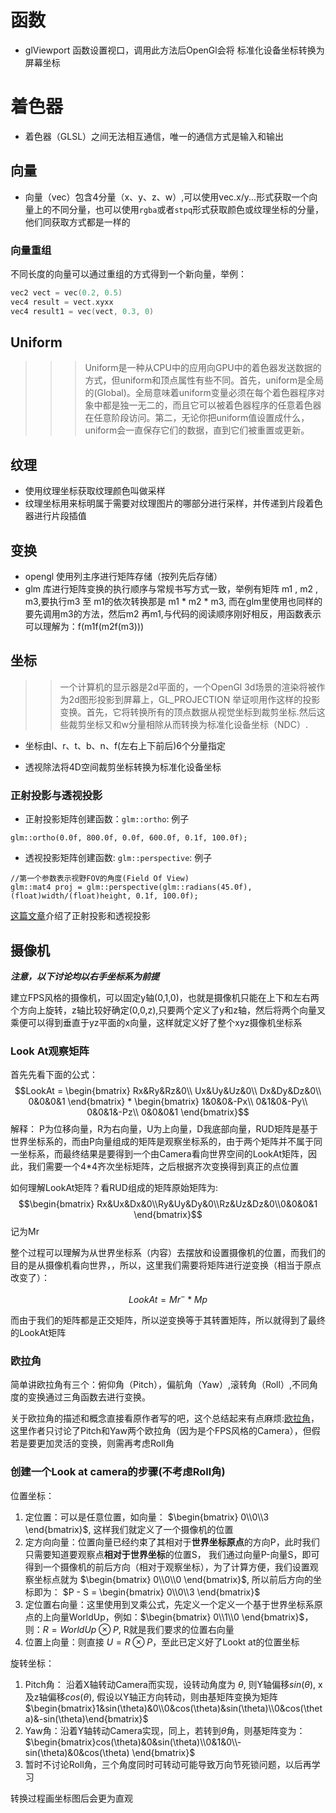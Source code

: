 
# 函数
* glViewport 函数设置视口，调用此方法后OpenGl会将 标准化设备坐标转换为屏幕坐标
# 着色器
* 着色器（GLSL）之间无法相互通信，唯一的通信方式是输入和输出
## 向量
* 向量（vec）包含4分量（x、y、z、w）,可以使用vec.x/y...形式获取一个向量上的不同分量，也可以使用`rgba`或者`stpq`形式获取颜色或纹理坐标的分量，他们同获取方式都是一样的
### 向量重组
不同长度的向量可以通过重组的方式得到一个新向量，举例：
```C
vec2 vect = vec(0.2, 0.5)
vec4 result = vect.xyxx
vec4 result1 = vec(vect, 0.3, 0)
```
## Uniform
>>> Uniform是一种从CPU中的应用向GPU中的着色器发送数据的方式，但uniform和顶点属性有些不同。首先，uniform是全局的(Global)。全局意味着uniform变量必须在每个着色器程序对象中都是独一无二的，而且它可以被着色器程序的任意着色器在任意阶段访问。第二，无论你把uniform值设置成什么，uniform会一直保存它们的数据，直到它们被重置或更新。

## 纹理
* 使用纹理坐标获取纹理颜色叫做采样
* 纹理坐标用来标明属于需要对纹理图片的哪部分进行采样，并传递到片段着色器进行片段插值


## 变换
* opengl 使用列主序进行矩阵存储（按列先后存储）
* glm 库进行矩阵变换的执行顺序与常规书写方式一致，举例有矩阵 m1 , m2 , m3,要执行m3 至 m1的依次转换那是 m1 * m2 * m3, 而在glm里使用也同样的要先调用m3的方法，然后m2 再m1,与代码的阅读顺序刚好相反，用函数表示可以理解为：f(m1f(m2f(m3)))


## 坐标
>> 一个计算机的显示器是2d平面的，一个OpenGl 3d场景的渲染将被作为2d图形投影到屏幕上，GL_PROJECTION 举证呗用作这样的投影变换。首先，它将转换所有的顶点数据从视觉坐标到裁剪坐标.然后这些裁剪坐标又和w分量相除从而转换为标准化设备坐标（NDC）.

* 坐标由l、r、t、b、n、f(左右上下前后)6个分量指定

* 透视除法将4D空间裁剪坐标转换为标准化设备坐标

### 正射投影与透视投影

* 正射投影矩阵创建函数：`glm::ortho`: 例子
 
```
glm::ortho(0.0f, 800.0f, 0.0f, 600.0f, 0.1f, 100.0f);

```
* 透视投影矩阵创建函数: `glm::perspective`: 例子

```
//第一个参数表示视野FOV的角度(Field Of View)
glm::mat4 proj = glm::perspective(glm::radians(45.0f), (float)width/(float)height, 0.1f, 100.0f);

```

[这篇文章](https://www.songho.ca/opengl/gl_projectionmatrix.html)介绍了正射投影和透视投影 


## 摄像机

***注意，以下讨论均以右手坐标系为前提***

建立FPS风格的摄像机，可以固定y轴(0,1,0)，也就是摄像机只能在上下和左右两个方向上旋转，z轴比较好确定(0,0,z),只要两个定义了y和z轴，然后将两个向量叉乘便可以得到垂直于yz平面的x向量，这样就定义好了整个xyz摄像机坐标系

### Look At观察矩阵
首先先看下面的公式：
$$LookAt = \begin{bmatrix} 
Rx&Ry&Rz&0\\
Ux&Uy&Uz&0\\ 
Dx&Dy&Dz&0\\
0&0&0&1 
\end{bmatrix} * 
\begin{bmatrix}
1&0&0&-Px\\
0&1&0&-Py\\
0&0&1&-Pz\\
0&0&0&1    
\end{bmatrix}$$
解释：
P为位移向量，R为右向量，U为上向量，D我底部向量，RUD矩阵是基于世界坐标系的，而由P向量组成的矩阵是观察坐标系的，由于两个矩阵并不属于同一坐标系，而最终结果是要得到一个由Camera看向世界空间的LookAt矩阵，因此，我们需要一个4*4齐次坐标矩阵，之后根据齐次变换得到真正的点位置

如何理解LookAt矩阵？看RUD组成的矩阵原始矩阵为: 
$$\begin{bmatrix} Rx&Ux&Dx&0\\Ry&Uy&Dy&0\\Rz&Uz&Dz&0\\0&0&0&1 \end{bmatrix}$$ 
记为Mr

整个过程可以理解为从世界坐标系（内容）去摆放和设置摄像机的位置，而我们的目的是从摄像机看向世界，，所以，这里我们需要将矩阵进行逆变换（相当于原点改变了）：

$$ LookAt = Mr^- * Mp $$

而由于我们的矩阵都是正交矩阵，所以逆变换等于其转置矩阵，所以就得到了最终的LookAt矩阵

### 欧拉角
简单讲欧拉角有三个：俯仰角（Pitch），偏航角（Yaw）,滚转角（Roll）,不同角度的变换通过三角函数去进行变换。

关于欧拉角的描述和概念直接看原作者写的吧，这个总结起来有点麻烦:[欧拉角](https://learnopengl-cn.github.io/01%20Getting%20started/09%20Camera/)，这里作者只讨论了Pitch和Yaw两个欧拉角（因为是个FPS风格的Camera），但假若是要更加灵活的变换，则需再考虑Roll角


### 创建一个Look at camera的步骤(不考虑Roll角)

位置坐标：
1. 定位置：可以是任意位置，如向量： $\begin{bmatrix}
    0\\0\\3 \end{bmatrix}$, 这样我们就定义了一个摄像机的位置
2. 定方向向量：位置向量已经约束了其相对于**世界坐标原点**的方向P，此时我们只需要知道要观察点**相对于世界坐标**的位置S， 我们通过向量P-向量S，即可得到一个摄像机的前后方向（相对于观察坐标），为了计算方便，我们设置观察坐标点就为 $\begin{bmatrix}
    0\\0\\0
\end{bmatrix}$, 所以前后方向的坐标即为： $P - S = \begin{bmatrix}
    0\\0\\3
\end{bmatrix}$
3. 定位置右向量：这里使用到叉乘公式，先定义一个定义一个基于世界坐标系原点的上向量WorldUp，例如：$\begin{bmatrix}
    0\\1\\0
\end{bmatrix}$， 则：$R = WorldUp \otimes P$, R就是我们要求的位置右向量
4. 位置上向量：则直接 $U = R \otimes P$，至此已定义好了Lookt at的位置坐标

旋转坐标：
1. Pitch角： 沿着X轴转动Camera而实现，设转动角度为 $\theta$, 则Y轴偏移$sin(\theta)$, x及z轴偏移$cos(\theta)$, 假设以Y轴正方向转动，则由基矩阵变换为矩阵 $\begin{bmatrix}1&sin(\theta)&0\\0&cos(\theta)&sin(\theta)\\0&cos(\theta)&-sin(\theta)\end{bmatrix}$
2. Yaw角：沿着Y轴转动Camera实现，同上，若转到$\theta$角，则基矩阵变为：$\begin{bmatrix}cos(\theta)&0&sin(\theta)\\0&1&0\\-sin(\theta)&0&cos(\theta)  \end{bmatrix}$
3. 暂时不讨论Roll角，三个角度同时可转动可能导致万向节死锁问题，以后再学习

转换过程画坐标图后会更为直观

